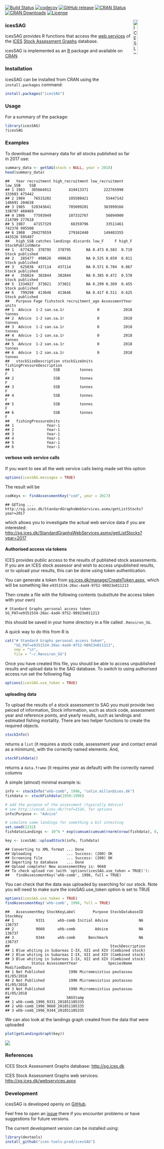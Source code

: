 [![Build Status](https://travis-ci.org/ices-tools-prod/icesSAG.svg?branch=release)](https://travis-ci.org/ices-tools-prod/icesSAG) [![codecov](https://codecov.io/gh/ices-tools-prod/icesSAG/branch/master/graph/badge.svg)](https://codecov.io/gh/ices-tools-prod/icesSAG) [![GitHub release](https://img.shields.io/github/release/ices-tools-prod/icesSAG.svg?maxAge=6000)]() [![CRAN Status](http://r-pkg.org/badges/version/icesSAG)](https://cran.r-project.org/package=icesSAG) [![CRAN Downloads](http://cranlogs.r-pkg.org/badges/icesSAG)](https://cran.r-project.org/package=icesSAG) [![License](https://img.shields.io/badge/license-GPL%20(%3E%3D%202)-blue.svg)](https://www.gnu.org/licenses/gpl-3.0.en.html)

[<img align="right" alt="ICES Logo" width="17%" height="17%" src="http://ices.dk/_layouts/15/1033/images/icesimg/iceslogo.png">](http://ices.dk)

### icesSAG

icesSAG provides R functions that access the [web services](http://sg.ices.dk/webservices.aspx) of the [ICES](http://ices.dk) [Stock Assessment Graphs](http://sg.ices.dk) database.

icesSAG is implemented as an [R](https://www.r-project.org) package and available on [CRAN](https://cran.r-project.org/package=icesSAG).

### Installation

icesSAG can be installed from CRAN using the `install.packages` command:

``` r
install.packages("icesSAG")
```

### Usage

For a summary of the package:

``` r
library(icesSAG)
?icesSAG
```

### Examples

To download the summary data for all stocks published so far in 2017 use:

``` r
summary_data <- getSAG(stock = NULL, year = 2018)
head(summary_data)
```

    ##   Year recruitment high_recruitment low_recruitment low_SSB    SSB
    ## 1 1983   305664912        419413371       222765998  333683 475442
    ## 2 1984    76515202        105588421        55447142  146691 204638
    ## 3 1985   520343641        705099201       383999166  338797 460469
    ## 4 1986    77593949        107332767        56094900  214789 277618
    ## 5 1987    47157329         66359796        33511461  742378 995500
    ## 6 1988   204279559        279162440       149483355  443526 595407
    ##   high_SSB catches landings discards low_F     F high_F StockPublishNote
    ## 1   677425  378795   378795       NA 0.473 0.583  0.719  Stock published
    ## 2   285477  498626   498626       NA 0.535 0.659  0.811  Stock published
    ## 3   625836  437114   437114       NA 0.571 0.704  0.867  Stock published
    ## 4   358824  382844   382844       NA 0.385 0.472  0.578  Stock published
    ## 5  1334927  373021   373021       NA 0.299 0.369  0.455  Stock published
    ## 6   799298  413646   413646       NA 0.417 0.511  0.625  Stock published
    ##   Purpose Fage fishstock recruitment_age AssessmentYear  units
    ## 1  Advice  1-2 san.sa.1r               0           2018 tonnes
    ## 2  Advice  1-2 san.sa.1r               0           2018 tonnes
    ## 3  Advice  1-2 san.sa.1r               0           2018 tonnes
    ## 4  Advice  1-2 san.sa.1r               0           2018 tonnes
    ## 5  Advice  1-2 san.sa.1r               0           2018 tonnes
    ## 6  Advice  1-2 san.sa.1r               0           2018 tonnes
    ##   stockSizeDescription stockSizeUnits fishingPressureDescription
    ## 1                  SSB         tonnes                          F
    ## 2                  SSB         tonnes                          F
    ## 3                  SSB         tonnes                          F
    ## 4                  SSB         tonnes                          F
    ## 5                  SSB         tonnes                          F
    ## 6                  SSB         tonnes                          F
    ##   fishingPressureUnits
    ## 1               Year-1
    ## 2               Year-1
    ## 3               Year-1
    ## 4               Year-1
    ## 5               Year-1
    ## 6               Year-1

#### verbose web service calls

If you want to see all the web service calls being made set this option

``` r
options(icesSAG.messages = TRUE)
```

The result will be

``` r
codKeys <- findAssessmentKey("cod", year = 2017)
```

    ## GETing ... http://sg.ices.dk/StandardGraphsWebServices.asmx/getListStocks?year=2017

which allows you to investigate the actual web service data if you are interested: <http://sg.ices.dk/StandardGraphsWebServices.asmx/getListStocks?year=2017>

#### Authorised access via tokens

ICES provides public access to the results of published stock assessments. If you are an ICES stock assessor and wish to access unpublished results, or to upload your results, this can be done using token authentication.

You can generate a token from [sg.ices.dk/manage/CreateToken.aspx](https://sg.ices.dk/manage/CreateToken.aspx), which will be something like `e9351534-20ac-4ad4-9752-98923e011213`

Then create a file with the following contents (substitute the access token with your own)

    # Standard Graphs personal access token
    SG_PAT=e9351534-20ac-4ad4-9752-98923e011213

this should be saved in your home directory in a file called `.Renviron_SG`.

A quick way to do this from R is

``` r
cat("# Standard Graphs personal access token",
    "SG_PAT=e9351534-20ac-4ad4-9752-98923e011213",
    sep = "\n",
    file = "~/.Renviron_SG")
```

Once you have created this file, you should be able to access unpublished results and upload data to the SAG database. To switch to using authorised access run set the following flag

``` r
options(icesSAG.use_token = TRUE)
```

#### uploading data

To upload the results of a stock assessment to SAG you must provide two peiced of information, Stock information, such as stock code, assessment year and reference points, and yearly results, such as landings and estimated fishing mortality. There are two helper functions to create the required objects.

``` r
stockInfo()
```

returns a `list` (it requires a stock code, assessment year and contact email as a minimum), with the correctly named elements. And,

``` r
stockFishdata()
```

returns a `data.frame` (it requires year as default) with the correctly named columns

A simple (almost) minimal example is:

``` r
info <- stockInfo("whb-comb", 1996, "colin.millar@ices.dk")
fishdata <- stockFishdata(1950:1996)

# add the purpose of the assessment (typically Advice)
# see http://vocab.ices.dk/?ref=1516, for options
info$Purpose <- "Advice"

# simulate some landings for something a bit intesting
set.seed(1232)
fishdata$Landings <- 10^6 * exp(cumsum(cumsum(rnorm(nrow(fishdata), 0, 0.1))))

key <- icesSAG::uploadStock(info, fishdata)
```

    ## Converting to XML format ... Done
    ## Uploading                ... Success: (200) OK
    ## Screening file           ... Success: (200) OK
    ## Importing to database    ... Done
    ## Upload complete! New assessmentKey is: 9660
    ## To check upload run (with 'options(icesSAG.use_token = TRUE)'): 
    ##   findAssessmentKey('whb-comb', 1996, full = TRUE)

You can check that the data was uploaded by searching for our stock. Note you will need to make sure the icesSAG.use\_token option is set to TRUE

``` r
options(icesSAG.use_token = TRUE)
findAssessmentKey('whb-comb', 1996, full = TRUE)
```

    ##   AssessmentKey StockKeyLabel        Purpose StockDatabaseID StockKey
    ## 1          9331      whb-comb Initial Advice              NA   136737
    ## 2          9660      whb-comb         Advice              NA   136737
    ## 3          9344      whb-comb      Benchmark              NA   136737
    ##                                              StockDescription
    ## 1 Blue whiting in Subareas I-IX, XII and XIV (Combined stock)
    ## 2 Blue whiting in Subareas I-IX, XII and XIV (Combined stock)
    ## 3 Blue whiting in Subareas I-IX, XII and XIV (Combined stock)
    ##          Status AssessmentYear              SpeciesName ModifiedDate
    ## 1 Not Published           1996 Micromesistius poutassou   01/05/2018
    ## 2 Not Published           1996 Micromesistius poutassou   01/05/2018
    ## 3 Not Published           1996 Micromesistius poutassou   01/05/2018
    ##                          SAGStamp
    ## 1 whb-comb_1996_9331_201851105335
    ## 2 whb-comb_1996_9660_201851105335
    ## 3 whb-comb_1996_9344_201851105335

We can also look at the landings graph created from the data that were uploaded

``` r
plot(getLandingsGraph(key))
```

![](README_files/figure-markdown_github/landings-plot-1.png)

### References

ICES Stock Assessment Graphs database: <http://sg.ices.dk>

ICES Stock Assessment Graphs web services: <http://sg.ices.dk/webservices.aspx>

### Development

icesSAG is developed openly on [GitHub](https://github.com/ices-tools-prod/icesSAG).

Feel free to open an [issue](https://github.com/ices-tools-prod/icesSAG/issues) there if you encounter problems or have suggestions for future versions.

The current development version can be installed using:

``` r
library(devtools)
install_github("ices-tools-prod/icesSAG")
```
